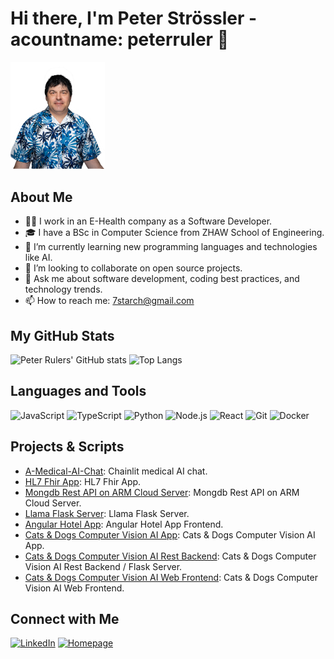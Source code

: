 # Hi there, I'm Peter Strössler - acountname: peterruler 👋

<img src="hero-image.png" alt="Welcome Banner" width="30%">

## About Me
- 👨‍💻 I work in an E-Health company as a Software Developer.
- 🎓 I have a BSc in Computer Science from ZHAW School of Engineering.
- 🌱 I’m currently learning new programming languages and technologies like AI.
- 👯 I’m looking to collaborate on open source projects.
- 💬 Ask me about software development, coding best practices, and technology trends.
- 📫 How to reach me: [7starch@gmail.com](mailto:7starch@gmail.com)

## My GitHub Stats
![Peter Rulers' GitHub stats](https://github-readme-stats.vercel.app/api?username=peterruler&show_icons=true&theme=radical)
![Top Langs](https://github-readme-stats.vercel.app/api/top-langs/?username=peterruler&layout=compact&theme=radical)

## Languages and Tools
![JavaScript](https://img.shields.io/badge/-JavaScript-black?style=flat-square&logo=javascript)
![TypeScript](https://img.shields.io/badge/-TypeScript-black?style=flat-square&logo=typescript)
![Python](https://img.shields.io/badge/-Python-black?style=flat-square&logo=python)
![Node.js](https://img.shields.io/badge/-Node.js-black?style=flat-square&logo=node.js)
![React](https://img.shields.io/badge/-React-black?style=flat-square&logo=react)
![Git](https://img.shields.io/badge/-Git-black?style=flat-square&logo=git)
![Docker](https://img.shields.io/badge/-Docker-black?style=flat-square&logo=docker)

## Projects & Scripts
- [A-Medical-AI-Chat](https://github.com/peterruler/A-Medical-AI-Chat): Chainlit medical AI chat.
- [HL7 Fhir App](https://github.com/peterruler/reactjs-hapifhir): HL7 Fhir App.
- [Mongdb Rest API on ARM Cloud Server](https://github.com/peterruler/mongo-arm): Mongdb Rest API on ARM Cloud Server.
- [Llama Flask Server](https://github.com/peterruler/llama-server): Llama Flask Server.
- [Angular Hotel App](https://github.com/peterruler/hotel-app): Angular Hotel App Frontend.
- [Cats & Dogs Computer Vision AI App](https://github.com/peterruler/react-native-frontend): Cats & Dogs Computer Vision AI App.
- [Cats & Dogs Computer Vision AI Rest Backend](https://github.com/peterruler/flask-backend): Cats & Dogs Computer Vision AI Rest Backend / Flask Server.
- [Cats & Dogs Computer Vision AI Web Frontend](https://github.com/peterruler/react-webapp-frontend): Cats & Dogs Computer Vision AI Web Frontend.

## Connect with Me
[![LinkedIn](https://img.shields.io/badge/-LinkedIn-blue?style=flat-square&logo=linkedin)](https://www.linkedin.com/in/peter-str%C3%B6ssler-364187117/)
[![Homepage](https://img.shields.io/badge/-Homepage-black?style=flat-square&logo=google-chrome)](https://www.peterstroessler.com)